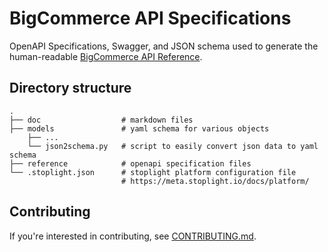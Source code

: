 # BigCommerce API Specifications

OpenAPI Specifications, Swagger, and JSON schema used to generate the human-readable [BigCommerce API Reference](https://developer.bigcommerce.com/api-reference).

## Directory structure

```shell
.
├── doc                  # markdown files
├── models               # yaml schema for various objects
    ├── ...
    └── json2schema.py   # script to easily convert json data to yaml schema
├── reference            # openapi specification files
└── .stoplight.json      # stoplight platform configuration file
                         # https://meta.stoplight.io/docs/platform/
```

## Contributing

If you're interested in contributing, see [CONTRIBUTING.md](CONTRIBUTING.md).